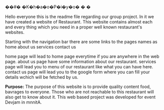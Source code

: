 ��#� �K�h�a�o�P�i�y�o�
�
�

Hello everyone this is the readme file regarding our group project.
In it we have created a website of Restaurant.
This website contains almost each and every thing which you need in a proper well known restaurant's websites.

Starting with the navigation bar
      there are some links to the pages names as 
                                             home
                                             about us
                                             services
                                             contact us 
                                             
home page will lead to home page everytime if you are anywhere in the web page.
about us page have some information about our restaurant.
services page will lead you to menu of our restaurant like what you can have here.
contact us page will lead you to the google form where you can fill your details wchich will be fetched by us.

**Purpose:**
The purpose of this website is to provide quality content food, bavrages to everyone.
Those who are not reachable to this restaurant will also get to know about it.
This web based project was developed for event Devjam in mnnitA. 
 
                                             
